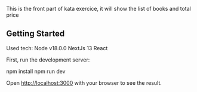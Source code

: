 This is the front part of kata exercice, it will show the list of books and total price

## Getting Started

Used tech:
Node v18.0.0
NextJs 13
React

First, run the development server:

npm install
npm run dev


Open [http://localhost:3000](http://localhost:3000) with your browser to see the result.

